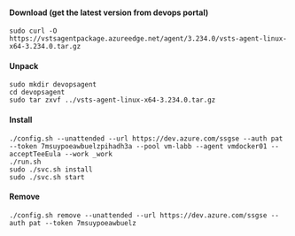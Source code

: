 #### Download (get the latest version from devops portal)
```
sudo curl -O https://vstsagentpackage.azureedge.net/agent/3.234.0/vsts-agent-linux-x64-3.234.0.tar.gz
```
#### Unpack
```
sudo mkdir devopsagent
cd devopsagent
sudo tar zxvf ../vsts-agent-linux-x64-3.234.0.tar.gz
```
#### Install
```
./config.sh --unattended --url https://dev.azure.com/ssgse --auth pat --token 7msuypoeawbuelzpihadh3a --pool vm-labb --agent vmdocker01 --acceptTeeEula --work _work
./run.sh
sudo ./svc.sh install
sudo ./svc.sh start
```

#### Remove
```
./config.sh remove --unattended --url https://dev.azure.com/ssgse --auth pat --token 7msuypoeawbuelz
```
